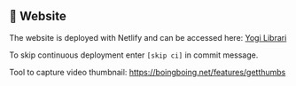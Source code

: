 ## 🧘 Website

The website is deployed with Netlify and can be accessed here:
[Yogi Librari](https://yogilibrary.com/)

To skip continuous deployment enter `[skip ci]` in commit message.

Tool to capture video thumbnail: https://boingboing.net/features/getthumbs